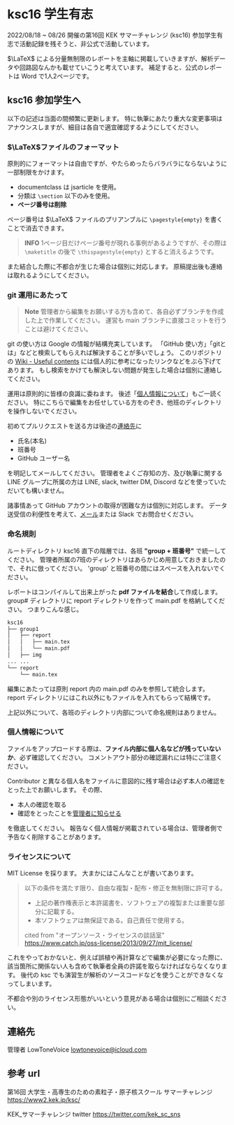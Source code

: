 # ksc16 学生有志

2022/08/18 ~ 08/26 開催の第16回 KEK サマーチャレンジ (ksc16) 参加学生有志で活動記録を残そうと、非公式で活動しています。

$\LaTeX$ による分量無制限のレポートを主軸に掲載していきますが、解析データや回路図なんかも載せていこうと考えています。
補足すると、公式のレポートは Word で1人2ページです。

## ksc16 参加学生へ

以下の記述は当面の間頻繁に更新します。
特に執筆にあたり重大な変更事項はアナウンスしますが、細目は各自で適宜確認するようにしてください。

### $\LaTeX$ファイルのフォーマット

原則的にフォーマットは自由ですが、やたらめったらバラバラにならないように一部制限をかけます。

- documentclass は jsarticle を使用。
- 分類は `\section` 以下のみを使用。
- **ページ番号は削除**

ページ番号は $\LaTeX$ ファイルのプリアンブルに `\pagestyle{empty}` を書くことで消去できます。

> **INFO**
> 1ページ目だけページ番号が現れる事例があるようですが、その際は `\maketitle` の後で `\thispagestyle{empty}` とすると消えるようです。

また結合した際に不都合が生じた場合は個別に対応します。
原稿提出後も連絡は取れるようにしてください。

### git 運用にあたって

> **Note**
> 管理者から編集をお願いする方も含めて、各自必ずブランチを作成した上で作業してください。
> 運営も main ブランチに直接コミットを行うことは避けてください。

git の使い方は Google の情報が結構充実しています。
「GitHub 使い方」「gitとは」などと検索してもらえれば解決することが多いでしょう。
このリポジトリの [Wiki - Useful contents](https://github.com/LowToneVoice/ksc16/wiki/Useful-contents) には個人的に参考になったリンクなどをぶら下げてあります。
もし検索をかけても解決しない問題が発生した場合は個別に連絡してください。

運用は原則的に皆様の良識に委ねます。
後述「[個人情報について](#personal-info)」もご一読ください。
特にこちらで編集をお任せしている方をのぞき、他班のディレクトリを操作しないでください。

初めてプルリクエストを送る方は後述の[連絡先](#mail)に

- 氏名(本名)
- 班番号
- GitHub ユーザー名

を明記してメールしてください。
管理者をよくご存知の方、及び執筆に関する LINE グループに所属の方は LINE, slack, twitter DM, Discord などを使っていただいても構いません。

諸事情あって GitHub アカウントの取得が困難な方は個別に対応します。
データ送受信の利便性を考えて、[メール](#mail)または Slack でお問合せください。

### 命名規則

ルートディレクトリ ksc16 直下の階層では、各班 **"group + 班番号"** で統一してください。
管理者所属の7班のディレクトリはあらかじめ用意しておきましたので、それに倣ってください。
'group' と班番号の間にはスペースを入れないでください。

レポートはコンパイルして出来上がった **pdf ファイルを結合**して作成します。
group# ディレクトリに report ディレクトリを作って main.pdf を格納してください。
つまりこんな感じ。

```txt
ksc16
├── group1
│   ├── report
│   │   ├── main.tex
│   │   └── main.pdf
│   ├── img
... ...
└── report
    └── main.tex
```

編集にあたっては原則 report 内の main.pdf のみを参照して統合します。
report ディレクトリにはこれ以外にもファイルを入れてもらって結構です。

上記以外について、各班のディレクトリ内部について命名規則はありません。

### 個人情報について

<a id="personal-info">
</a>

ファイルをアップロードする際は、**ファイル内部に個人名などが残っていないか**、必ず確認してください。
コメントアウト部分の確認漏れには特にご注意ください。

Contributor と異なる個人名をファイルに意図的に残す場合は必ず本人の確認をとった上でお願いします。
その際、

- 本人の確認を取る
- 確認をとったことを[管理者に知らせる](#mail)

を徹底してください。
報告なく個人情報が掲載されている場合は、管理者側で予告なく削除することがあります。

### ライセンスについて

MIT License を採ります。
大まかにはこんなことが書いてあります。
> 以下の条件を満たす限り、自由な複製・配布・修正を無制限に許可する。
>
> - 上記の著作権表示と本許諾書を、ソフトウェアの複製または重要な部分に記載する。
> - 本ソフトウェアは無保証である。自己責任で使用する。
>
> cited from "オープンソース・ライセンスの談話室" <https://www.catch.jp/oss-license/2013/09/27/mit_license/>

これをやっておかないと、例えば誤植や再計算などで編集が必要になった際に、該当箇所に関係ない人も含めて執筆者全員の許諾を取らなければならなくなります。
後代の ksc でも演習生が解析のソースコードなどを使うことができなくなってしまいます。

不都合や別のライセンス形態がいいという意見がある場合は個別にご相談ください。

## 連絡先

<a id="mail">管理者</a>
LowToneVoice
lowtonevoice@icloud.com

## 参考 url

第16回 大学生・高専生のための素粒子・原子核スクール サマーチャレンジ <https://www2.kek.jp/ksc/>

KEK_サマーチャレンジ twitter <https://twitter.com/kek_sc_sns>

